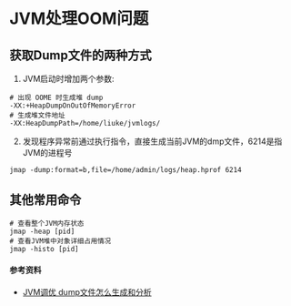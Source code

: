 # JVM处理OOM问题

## 获取Dump文件的两种方式

1. JVM启动时增加两个参数:

```
# 出现 OOME 时生成堆 dump
-XX:+HeapDumpOnOutOfMemoryError
# 生成堆文件地址
-XX:HeapDumpPath=/home/liuke/jvmlogs/
```

2. 发现程序异常前通过执行指令，直接生成当前JVM的dmp文件，6214是指JVM的进程号

```
jmap -dump:format=b,file=/home/admin/logs/heap.hprof 6214
```

## 其他常用命令

```
# 查看整个JVM内存状态
jmap -heap [pid]
# 查看JVM堆中对象详细占用情况
jmap -histo [pid]
```

#### 参考资料

- [JVM调优 dump文件怎么生成和分析](https://www.cnblogs.com/myseries/p/10827195.html)
